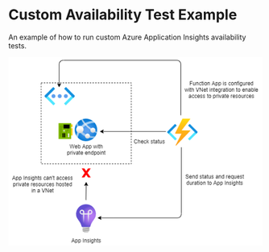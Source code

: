 # Custom Availability Test Example

An example of how to run custom Azure Application Insights availability tests.

![design](./design.png)
